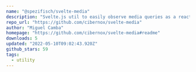```yaml
---
name: "@spezifisch/svelte-media"
description: "Svelte.js util to easily observe media queries as a reactive store"
repo_url: "https://github.com/cibernox/svelte-media"
author: "Miguel Camba"
homepage: "https://github.com/cibernox/svelte-media#readme"
downloads: 5
updated: "2022-05-10T09:02:43.920Z"
github_stars: 59
tags: 
  - utility
---
```

